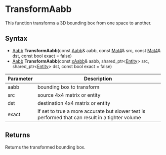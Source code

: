 # TransformAabb

This function transforms a 3D bounding box from one space to another.

## Syntax

- [Aabb](Aabb.md) **TransformAabb**(const [Aabb](Aabb.md)& aabb, const [Mat4](Mat4.md)& src, const [Mat4](Mat4.md)& dst, const bool exact = false)
- [Aabb](Aabb.md) **TransformAabb**(const [xAabb](xAabb.md)& aabb, shared_ptr<[Entity](Entity.md)\> src, shared_ptr<[Entity](Entity.md)\> dst, const bool exact = false)

Parameter | Description
---|---
aabb | bounding box to transform
src | source 4x4 matrix or entity
dst | destination 4x4 matrix or entity
exact | if set to true a more accurate but slower test is performed that can result in a tighter volume

## Returns

Returns the transformed bounding box.
